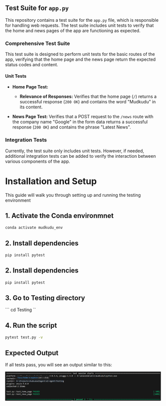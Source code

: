 ## Test Suite for `app.py`

This repository contains a test suite for the `app.py` file, which is responsible for handling web requests. The test suite includes unit tests to verify that the home and news pages of the app are functioning as expected.

### Comprehensive Test Suite

This test suite is designed to perform unit tests for the basic routes of the app, verifying that the home page and the news page return the expected status codes and content.

#### Unit Tests

- **Home Page Test:**
  - **Relevance of Responses:** Verifies that the home page (`/`) returns a successful response (`200 OK`) and contains the word "Mudkudu" in its content.

- **News Page Test:** Verifies that a POST request to the `/news` route with the company name "Google" in the form data returns a successful response (`200 OK`) and contains the phrase "Latest News".

### Integration Tests

Currently, the test suite only includes unit tests. However, if needed, additional integration tests can be added to verify the interaction between various components of the app.

# Installation and Setup

This guide will walk you through setting up and running the testing environment

## 1. Activate the Conda environmnet

``` bash
conda activate mudkudu_env
```

## 2. Install dependencies

``` bash
pip install pytest
```
## 2. Install dependencies

``` bash
pip install pytest
```

## 3. Go to Testing directory

``` cd Testing ``

## 4. Run the script

```bash
pytest test.py -v
```

## Expected Output
If all tests pass, you will see an output similar to this:

![alt text](image.png)